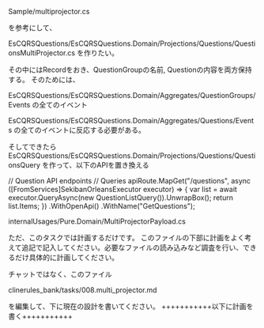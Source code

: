 Sample/multiprojector.cs

を参考にして、


EsCQRSQuestions/EsCQRSQuestions.Domain/Projections/Questions/QuestionsMultiProjector.cs
を作りたい。

その中にはRecordをおき、QuestionGroupの名前, Questionの内容を両方保持する。
そのためには、

EsCQRSQuestions/EsCQRSQuestions.Domain/Aggregates/QuestionGroups/Events
の全てのイベント

EsCQRSQuestions/EsCQRSQuestions.Domain/Aggregates/Questions/Events
の全てのイベントに反応する必要がある。

そしてできたら
EsCQRSQuestions/EsCQRSQuestions.Domain/Projections/Questions/QuestionsQuery
を作って、以下のAPIを置き換える

// Question API endpoints
// Queries
apiRoute.MapGet("/questions", async ([FromServices]SekibanOrleansExecutor executor) =>
    {
        var list = await executor.QueryAsync(new QuestionListQuery()).UnwrapBox();
        return list.Items;
    })
    .WithOpenApi()
    .WithName("GetQuestions");


internalUsages/Pure.Domain/MultiProjectorPayload.cs


ただ、このタスクでは計画するだけです。
このファイルの下部に計画をよく考えて追記で記入してください。必要なファイルの読み込みなど調査を行い、できるだけ具体的に計画してください。

チャットではなく、このファイル

clinerules_bank/tasks/008.multi_projector.md

を編集して、下に現在の設計を書いてください。
+++++++++++以下に計画を書く+++++++++++


